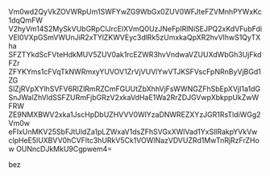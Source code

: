 Vm0wd2QyVkZOVWRpUm1SWFYwZG9WbGx0ZUV0WFJteFZVMnhPYWxKc1dqQmFW
V2hyVm14S2MySkVUbGRpClJrcElXVmQ0UzJNeFpIRlNiSEJPQ2xKdVFubFdi
VEI0VXpGSmVWUnJiR2xTYlZKWVEyc3dlRk5zUmxkaQpXR2hvVlhwS1QyTXha
SFZTYkdScFVteHdkMUV5ZUV0ak1rcEZWR3hvVndwaVZUUXdWbGh3UjFkdFZr
ZFYKYms1cFVqTkNWRmxyYUVOV1ZrVjVUVlYwVTJKSFVscFpNRnByVjBGd1ZG
SlZjRVpXYlhSVFV6RlZlRmRZCmFGUUtZbXhhVjFsWWNGZFhSbEpXVjI1a1dG
SnJWalZhVldSSFZURmFjbGRzV2xkaVdHaE1Wa2RrZDJGVwpXbkppUkZwWFRW
ZE9NMXBWV2xka1JscHpDbUZHVVV0WlYzaDNWREZXYzJGR1RsTldiWGg2Vm0w
eFIxUnMKV25SbFJtUldZa1pLZWxaV1dsZFhSVGxXWlVad1YxSllRakpYVkVw
clpHeE5lUXBVV0hCVFltc3hURkV5Ck1VOWlNazVDVUZRd1MwTnRjRzFrZHow
OUNncDJkMkU9Cgpwem4=

bez